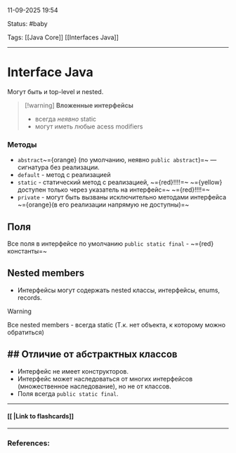 
11-09-2025 19:54

Status: #baby

Tags: [[Java Core]] [[Interfaces Java]]

---
# Interface Java

Могут быть и top-level и nested.

>[!warning] **Вложенные интерфейсы**
> - всегда *неявно* static
> - могут иметь любые acess modifiers 


### Методы

- `abstract`~={orange} (по умолчанию, неявно `public abstract`)=~ — сигнатура без реализации.
- `default` - метод с реализацией
- `static` -  статический метод с реализацией, ~={red}!!!!=~ ~={yellow}доступен только через указатель на интерфейс=~ ~={red}!!!!=~
- `private` - могут быть вызваны исключительно методами интерфейса ~={orange}(в его реализации напрямую не доступны)=~

## Поля

Все поля в интерфейсе по умолчанию `public static final` - ~={red}константы=~


## Nested members

- Интерфейсы могут содержать nested классы, интерфейсы, enums, records.

> [!warning]
> Все nested members - всегда static
> (Т.к. нет объекта, к которому можно обратиться)







## ## Отличие от абстрактных классов

- Интерфейс не имеет конструкторов.
- Интерфейс может наследоваться от многих интерфейсов (множественное наследование), но не от классов.
- Поля всегда `public static final`.




----
#### [[ |Link to flashcards]]



---
### References:

